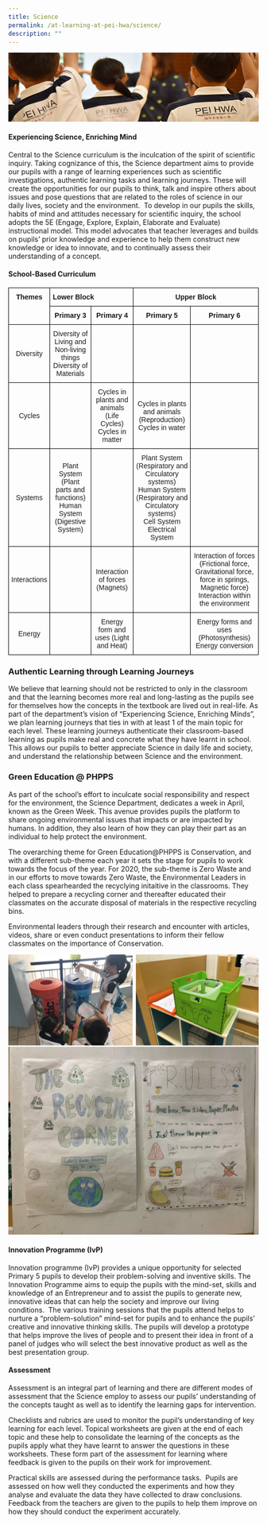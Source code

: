 ```yaml
---
title: Science
permalink: /at-learning-at-pei-hwa/science/
description: ""
---
```

![](/images/Website%20Banners%20Subpage/948x260%20masterhead%20-%20Learning%20at%20Pei%20Hwa2.jpg)
#### Experiencing Science, Enriching Mind

Central to the Science curriculum is the inculcation of the spirit of scientific inquiry. Taking cognizance of this, the Science department aims to provide our pupils with a range of learning experiences such as scientific investigations, authentic learning tasks and learning journeys. These will create the opportunities for our pupils to think, talk and inspire others about issues and pose questions that are related to the roles of science in our daily lives, society and the environment.  To develop in our pupils the skills, habits of mind and attitudes necessary for scientific inquiry, the school adopts the 5E (Engage, Explore, Explain, Elaborate and Evaluate) instructional model. This model advocates that teacher leverages and builds on pupils’ prior knowledge and experience to help them construct new knowledge or idea to innovate, and to continually assess their understanding of a concept.  

  

#### School-Based Curriculum

<style type="text/css">
.tg  {border-collapse:collapse;border-spacing:0;}
.tg td{border-color:black;border-style:solid;border-width:1px;font-family:Arial, sans-serif;font-size:14px;
  overflow:hidden;padding:10px 5px;word-break:normal;}
.tg th{border-color:black;border-style:solid;border-width:1px;font-family:Arial, sans-serif;font-size:14px;
  font-weight:normal;overflow:hidden;padding:10px 5px;word-break:normal;}
.tg .tg-1wig{font-weight:bold;text-align:left;vertical-align:top}
.tg .tg-baqh{text-align:center;vertical-align:top}
.tg .tg-amwm{font-weight:bold;text-align:center;vertical-align:top}
.tg .tg-nrix{text-align:center;vertical-align:middle}
</style>
<table class="tg">
<thead>
  <tr>
    <th class="tg-amwm" rowspan="2">Themes</th>
    <th class="tg-1wig" colspan="2">Lower Block</th>
    <th class="tg-amwm" colspan="2">Upper Block<br></th>
  </tr>
  <tr>
    <th class="tg-amwm">Primary 3</th>
    <th class="tg-amwm">Primary 4</th>
    <th class="tg-amwm">Primary 5</th>
    <th class="tg-amwm">Primary 6<br></th>
  </tr>
</thead>
<tbody>
  <tr>
    <td class="tg-nrix">Diversity<br></td>
    <td class="tg-nrix">Diversity of Living and Non-living things<br>Diversity of Materials<br></td>
    <td class="tg-baqh"></td>
    <td class="tg-baqh"></td>
    <td class="tg-baqh"></td>
  </tr>
  <tr>
    <td class="tg-nrix">Cycles<br></td>
    <td class="tg-baqh"></td>
    <td class="tg-nrix">Cycles in plants and animals (Life Cycles)<br>Cycles in matter<br></td>
    <td class="tg-nrix">Cycles in plants and animals (Reproduction)<br>Cycles in water<br></td>
    <td class="tg-baqh"></td>
  </tr>
  <tr>
    <td class="tg-nrix">Systems<br></td>
    <td class="tg-nrix">Plant System (Plant parts and functions)<br>Human System (Digestive System)<br></td>
    <td class="tg-baqh"></td>
    <td class="tg-nrix">Plant System (Respiratory and Circulatory systems)<br>Human System (Respiratory and Circulatory systems)<br>Cell System<br>Electrical System<br></td>
    <td class="tg-baqh"></td>
  </tr>
  <tr>
    <td class="tg-nrix">Interactions<br></td>
    <td class="tg-baqh"></td>
    <td class="tg-nrix">Interaction of forces (Magnets)<br></td>
    <td class="tg-baqh"></td>
    <td class="tg-nrix">Interaction of forces (Frictional force, Gravitational force, force in springs, Magnetic force)<br>Interaction within the environment<br></td>
  </tr>
  <tr>
    <td class="tg-nrix">Energy<br></td>
    <td class="tg-baqh"></td>
    <td class="tg-nrix">Energy form and uses (Light and Heat)<br></td>
    <td class="tg-baqh"></td>
    <td class="tg-nrix">Energy forms and uses (Photosynthesis)<br>Energy conversion<br></td>
  </tr>
</tbody>
</table>

### Authentic Learning through Learning Journeys  

We believe that learning should not be restricted to only in the classroom and that the learning becomes more real and long-lasting as the pupils see for themselves how the concepts in the textbook are lived out in real-life. As part of the department’s vision of “Experiencing Science, Enriching Minds”, we plan learning journeys that ties in with at least 1 of the main topic for each level. These learning journeys authenticate their classroom-based learning as pupils make real and concrete what they have learnt in school. This allows our pupils to better appreciate Science in daily life and society, and understand the relationship between Science and the environment.

### Green Education @ PHPPS

As part of the school’s effort to inculcate social responsibility and respect for the environment, the Science Department, dedicates a week in April, known as the Green Week. This avenue provides pupils the platform to share ongoing environmental issues that impacts or are impacted by humans. In addition, they also learn of how they can play their part as an individual to help protect the environment.

The overarching theme for Green Education@PHPPS is Conservation, and with a different sub-theme each year it sets the stage for pupils to work towards the focus of the year. For 2020, the sub-theme is Zero Waste and in our efforts to move towards Zero Waste, the Environmental Leaders in each class spearhearded the recyclying initaitive in the classrooms. They helped to prepare a recycling corner and thereafter educated their classmates on the accurate disposal of materials in the respective recycling bins.

Environmental leaders through their research and encounter with articles, videos, share or even conduct presentations to inform their fellow classmates on the importance of Conservation.

![](/images/green%20corner.png)
![](/images/green%20corner%203.jpg)

#### Innovation Programme (IvP)

Innovation programme (IvP) provides a unique opportunity for selected Primary 5 pupils to develop their problem-solving and inventive skills. The Innovation Programme aims to equip the pupils with the mind-set, skills and knowledge of an Entrepreneur and to assist the pupils to generate new, innovative ideas that can help the society and improve our living conditions.  The various training sessions that the pupils attend helps to nurture a “problem-solution” mind-set for pupils and to enhance the pupils’ creative and innovative thinking skills. The pupils will develop a prototype that helps improve the lives of people and to present their idea in front of a panel of judges who will select the best innovative product as well as the best presentation group.

  

  

#### Assessment

Assessment is an integral part of learning and there are different modes of assessment that the Science employ to assess our pupils’ understanding of the concepts taught as well as to identify the learning gaps for intervention.

  

Checklists and rubrics are used to monitor the pupil’s understanding of key learning for each level. Topical worksheets are given at the end of each topic and these help to consolidate the learning of the concepts as the pupils apply what they have learnt to answer the questions in these worksheets. These form part of the assessment for learning where feedback is given to the pupils on their work for improvement.

  

Practical skills are assessed during the performance tasks.  Pupils are assessed on how well they conducted the experiments and how they analyse and evaluate the data they have collected to draw conclusions. Feedback from the teachers are given to the pupils to help them improve on how they should conduct the experiment accurately.
